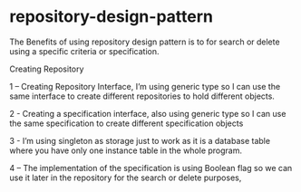 # repository-design-pattern

The Benefits of using repository design pattern is to for search or delete using a specific criteria or specification.

Creating Repository

1 – Creating Repository Interface, I’m using generic type so I can use the same interface to create different repositories to hold different objects.

2 - Creating a specification interface, also using generic type so I can use the same specification to create different specification objects

3 - I’m using singleton as storage just to work as it is a database table where you have only one instance table in the whole program.

4 – The implementation of the specification is using Boolean flag so we can use it later in the repository for the search or delete purposes, 

